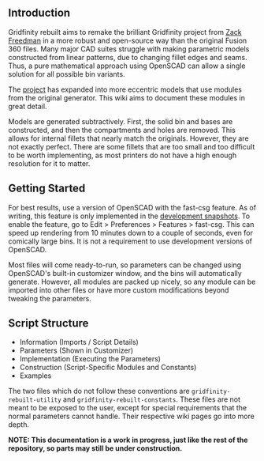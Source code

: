 ## Introduction
Gridfinity rebuilt aims to remake the brilliant Gridfinity project from [Zack Freedman](https://www.youtube.com/c/ZackFreedman/about) in a more robust and open-source way than the original Fusion 360 files. Many major CAD suites struggle with making parametric models constructed from linear patterns, due to changing fillet edges and seams. Thus, a pure mathematical approach using OpenSCAD can allow a single solution for all possible bin variants.

The [project](https://github.com/kennetek/gridfinity-rebuilt-openscad/) has expanded into more eccentric models that use modules from the original generator. This wiki aims to document these modules in great detail.

Models are generated subtractively. First, the solid bin and bases are constructed, and then the compartments and holes are removed. This allows for internal fillets that nearly match the originals. However, they are not exactly perfect. There are some fillets that are too small and too difficult to be worth implementing, as most printers do not have a high enough resolution for it to matter.

## Getting Started
For best results, use a version of OpenSCAD with the fast-csg feature. As of writing, this feature is only implemented in the [development snapshots](https://openscad.org/downloads.html). To enable the feature, go to Edit > Preferences > Features > fast-csg. This can speed up rendering from 10 minutes down to a couple of seconds, even for comically large bins. It is not a requirement to use development versions of OpenSCAD.

Most files will come ready-to-run, so parameters can be changed using OpenSCAD's built-in customizer window, and the bins will automatically generate. However, all modules are packed up nicely, so any module can be imported into other files or have more custom modifications beyond tweaking the parameters.

## Script Structure
* Information (Imports / Script Details)
* Parameters (Shown in Customizer)
* Implementation (Executing the Parameters)
* Construction (Script-Specific Modules and Constants)
* Examples

The two files which do not follow these conventions are `gridfinity-rebuilt-utility` and `gridfinity-rebuilt-constants`. These files are not meant to be exposed to the user, except for special requirements that the normal parameters cannot handle. Their respective wiki pages go into more depth.

**NOTE: This documentation is a work in progress, just like the rest of the repository, so parts may still be under construction.**
